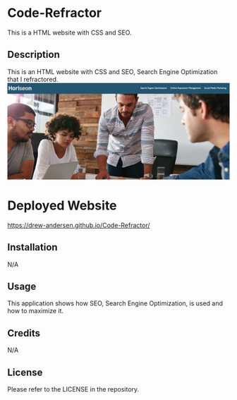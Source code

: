 # Code-Refractor
This is a HTML website with CSS and SEO.

## Description

This is an HTML website with CSS and SEO, Search Engine Optimization that I refractored.
![alt text](<assets/images/Horiseon Code-Refractor Img.png>)

# Deployed Website
https://drew-andersen.github.io/Code-Refractor/

## Installation

N/A

## Usage

This application shows how SEO, Search Engine Optimization, is used and how to maximize it.

## Credits

N/A

## License

Please refer to the LICENSE in the repository.